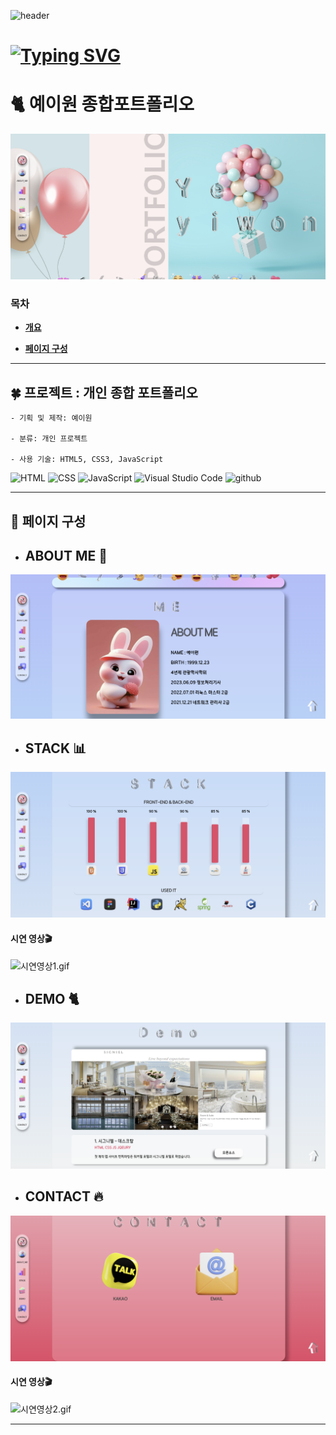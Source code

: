 ![header](https://capsule-render.vercel.app/api?type=waving&color=timeGradient&text=Welcome%20to%20YE_2W%20PORTFOLIO%20👋&animation=twinkling&fontSize=35&fontAlignY=40&fontAlign=70&height=250)

# [![Typing SVG](https://readme-typing-svg.demolab.com/?lines=THANKYOU+FOR+VISIT;HAVE+A+GOOD+DAY🥰)](https://git.io/typing-svg)

# 🐈 예이원 종합포트폴리오 

![종합사이트1.png](img%2F%EC%A2%85%ED%95%A9%EC%82%AC%EC%9D%B4%ED%8A%B81.png)

### 목차
<b>


- [개요](#-프로젝트--개인-종합-포트폴리오)

- [페이지 구성](#-페이지-구성)

</b>

---

## 🍀 프로젝트 : 개인 종합 포트폴리오


    - 기획 및 제작: 예이원

    - 분류: 개인 프로젝트

    - 사용 기술: HTML5, CSS3, JavaScript

![HTML](https://img.shields.io/badge/HTML-ef6262?style=for-the-badge&logo=html5&logoColor=white) ![CSS](https://img.shields.io/badge/CSS-2B2A4C?&style=for-the-badge&logo=css3&logoColor=white) ![JavaScript](https://img.shields.io/badge/JavaScript-F7DF1E?style=for-the-badge&logo=JavaScript&logoColor=white) ![Visual Studio Code](https://img.shields.io/badge/Visual_Studio_Code-0078D4?style=for-the-badge&logo=visual%20studio%20code&logoColor=white) ![github](https://img.shields.io/badge/GitHub-100000?style=for-the-badge&logo=github&logoColor=white)

---

## 👀 페이지 구성 

- ## ABOUT ME 🙈
![aboutme.png](img%2Faboutme.png)

- ## STACK 📊 
![chart.png](img%2Fchart.png)

#### 시연 영상🎬
![시연영상1.gif](img%2F%EC%8B%9C%EC%97%B0%EC%98%81%EC%83%811.gif)

- ## DEMO 🐈
![demo1.png](img%2Fdemo1.png)

- ## CONTACT 🔥
![contact.png](img%2Fcontact.png)

#### 시연 영상🎬
![시연영상2.gif](img%2F%EC%8B%9C%EC%97%B0%EC%98%81%EC%83%812.gif)

---



<br>



